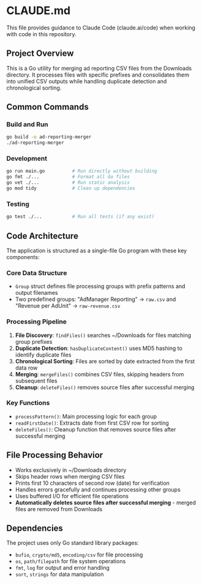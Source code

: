 # CLAUDE.md

This file provides guidance to Claude Code (claude.ai/code) when working with code in this repository.

## Project Overview

This is a Go utility for merging ad reporting CSV files from the Downloads directory. It processes files with specific prefixes and consolidates them into unified CSV outputs while handling duplicate detection and chronological sorting.

## Common Commands

### Build and Run
```bash
go build -o ad-reporting-merger
./ad-reporting-merger
```

### Development
```bash
go run main.go          # Run directly without building
go fmt ./...            # Format all Go files
go vet ./...            # Run static analysis
go mod tidy             # Clean up dependencies
```

### Testing
```bash
go test ./...           # Run all tests (if any exist)
```

## Code Architecture

The application is structured as a single-file Go program with these key components:

### Core Data Structure
- `Group` struct defines file processing groups with prefix patterns and output filenames
- Two predefined groups: "AdManager Reporting" → `raw.csv` and "Revenue per AdUnit" → `raw-revenue.csv`

### Processing Pipeline
1. **File Discovery**: `findFiles()` searches ~/Downloads for files matching group prefixes
2. **Duplicate Detection**: `hasDuplicateContent()` uses MD5 hashing to identify duplicate files
3. **Chronological Sorting**: Files are sorted by date extracted from the first data row
4. **Merging**: `mergeFiles()` combines CSV files, skipping headers from subsequent files
5. **Cleanup**: `deleteFiles()` removes source files after successful merging

### Key Functions
- `processPattern()`: Main processing logic for each group
- `readFirstDate()`: Extracts date from first CSV row for sorting
- `deleteFiles()`: Cleanup function that removes source files after successful merging

## File Processing Behavior

- Works exclusively in ~/Downloads directory
- Skips header rows when merging CSV files
- Prints first 10 characters of second row (date) for verification
- Handles errors gracefully and continues processing other groups
- Uses buffered I/O for efficient file operations
- **Automatically deletes source files after successful merging** - merged files are removed from Downloads

## Dependencies

The project uses only Go standard library packages:
- `bufio`, `crypto/md5`, `encoding/csv` for file processing
- `os`, `path/filepath` for file system operations
- `fmt`, `log` for output and error handling
- `sort`, `strings` for data manipulation